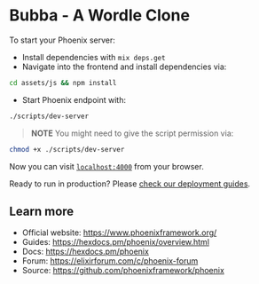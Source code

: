 # Bubba - A Wordle Clone

To start your Phoenix server:

- Install dependencies with `mix deps.get`
- Navigate into the frontend and install dependencies via:

```bash
cd assets/js && npm install
```

- Start Phoenix endpoint with:

```bash
./scripts/dev-server
```

> **NOTE** You might need to give the script permission via:

```bash
chmod +x ./scripts/dev-server
```

Now you can visit [`localhost:4000`](http://localhost:4000) from your browser.

Ready to run in production? Please [check our deployment guides](https://hexdocs.pm/phoenix/deployment.html).

## Learn more

- Official website: https://www.phoenixframework.org/
- Guides: https://hexdocs.pm/phoenix/overview.html
- Docs: https://hexdocs.pm/phoenix
- Forum: https://elixirforum.com/c/phoenix-forum
- Source: https://github.com/phoenixframework/phoenix
